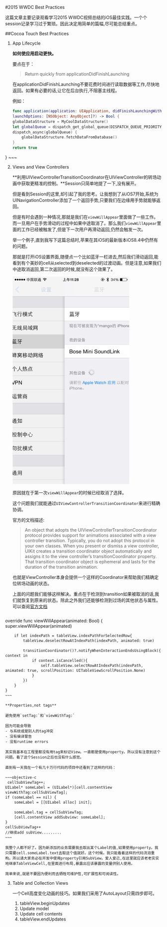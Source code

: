 #2015 WWDC Best Practices

这篇文章主要记录观看学习2015 WWDC视频总结的iOS最佳实践。一个个session记录学习过于繁琐。因此决定用简单的篇幅,尽可能总结重点。


##Cocoa Touch Best Practices


1. App Lifecycle

	**如何使应用启动更快。**
	
	要点在于：
	> Return quickly from applicationDidFinishLaunching
	
	在applicationDidFinishLaunching不要花费时间进行读取数据等工作,尽快地返回。如果有必要的话,让它在后台执行,不阻塞主线程。
	
	例如：
	
	~~~swift
	func application(application: UIApplication, didFinishLaunchingWithOptions
    launchOptions: [NSObject: AnyObject]?) -> Bool {
    globalDataStructure = MyCoolDataStructure()
    let globalQueue = dispatch_get_global_queue(DISPATCH_QUEUE_PRIORITY_DEFAULT, 0)
    dispatch_async(globalQueue) {
        globalDataStructure.fetchDataFromDatabase()
    }
    return true
}
	~~~
	
2. Views and View Controllers

	**利用UIViewControllerTransitionCoordinator在UIViewController的转场动画中获取更精准的控制。**Session只简单地提了一下,没有展开。
	
	但是看到Session的这里,却引起了我的思考。让我想到了从iOS7开始,系统为UINavigationController添加了一个返回手势,只要我们在边缘用手势就能够返回。
	
	但是有时会遇到一种情况,那就是我们在`viewWillAppear`里面做了一些工作。而一旦用户在手势滑动的过程中如果中途取消了。那么我们`viewWillAppear`里面的工作已经被触发了,但是下一次用户再滑动返回,仍然会触发一次。
	
	举一个例子,直到我写下这篇总结时,苹果在其iOS的最新版本iOS8.4中仍然有的问题。
	
	那就是打开iOS设置界面,随便点一个比如蓝牙一栏进去,然后我们滑动返回,能看到有个美妙的cell从selected到deselected的过渡动画。但是注意,如果我们中途取消返回,第二次返回的时候,就没有这个效果了。
	
	<img src = "swipe.png"  width = 375>
	
	原因就在于第一次`viewWillAppear`的时候已经取消了选择。
	
	这个问题我们就能通过`UIViewControllerTransitionCoordinator`来进行精确协调。
	
	官方的文档描述:
	> An object that adopts the UIViewControllerTransitionCoordinator protocol provides support for animations associated with a view controller transition. Typically, you do not adopt this protocol in your own classes. When you present or dismiss a view controller, UIKit creates a transition coordinator object automatically and assigns it to the view controller’s transitionCoordinator property. That transition coordinator object is ephemeral and lasts for the duration of the transition animation.

	也就是ViewController本身会提供一个这样的Coordinator来帮助我们精确定位转场动画的状态。
	
	上面的问题我们能够这样解决。重点在于检测到transition如果被取消的话,我们就恢复到原来的状态。除此之外我们还能够检测到过场的其他状态与属性。可以查阅[官方文档](https://developer.apple.com/library/ios/documentation/UIKit/Reference/UIViewControllerTransitionCoordinator_Protocol/)
	
	~~~swift
  override func viewWillAppear(animated: Bool) {
        super.viewWillAppear(animated)
        
        if let indexPath = tableView.indexPathForSelectedRow{
            tableView.deselectRowAtIndexPath(indexPath, animated: true)
            
            transitionCoordinator()?.notifyWhenInteractionEndsUsingBlock({ context in
                if context.isCancelled(){
                    self.tableView.selectRowAtIndexPath(indexPath, animated: true, scrollPosition: UITableViewScrollPosition.None)
                }
            })
        }
    }
	~~~
	
	**Properties,not tags**
	
	避免使用`setTag:`和`viewWithTag:`
	
	因为可能会导致 
	- 与系统或是别人的tag冲突
	- 没有编译警告
	- 没有runtime errors
	
	其实我基本在工程里都没有用tag来标记View。一直都是使用property。所以没有注意到这个问题。看了这个Session之后也没有什么感觉。
	
	直到有一天我在一个有几十万行代码的项目中还看到了这样的代码：
	
	~~~objective-c
	 cellSubViewTag++;
    UILabel* someLabel = (UILabel*)[cell.contentView viewWithTag:cellSubViewTag];
    if (someLabel == nil) {
        someLabel = [[UILabel alloc] init];
        
        someLabel.tag = cellSubViewTag;
        [cell.contentView addSubview: someLabel];
	}
	cellSubViewTag++
	//继续add subView.........
	~~~
	
	我整个人都不好了。因为新添加的业务需要我去取出某个Label的值,如果使用property。我只需要cell.someLabel.text去取这个值就好。这个时候。我只能看着这样的代码流泪重构。所以请大家务必在开发中使用property引用SubView。爱人爱己,在这里就应该老老实实地继承TableViewCell,在里面进行布局,暴露出应该暴露的变量供别人使用。
	
	简单来说,就是不要因为便利而去牺牲可维护性,可扩展性和可阅读性。	

3. Table and Collection Views

	一个Cell高度变化动画的技巧。如果我们采用了AutoLayout只需四步即可。

   	1. tableView.beginUpdates 
   	2. Update model
   	3. Update cell contents
   	4. tableView.endUpdates



	
	
	
	